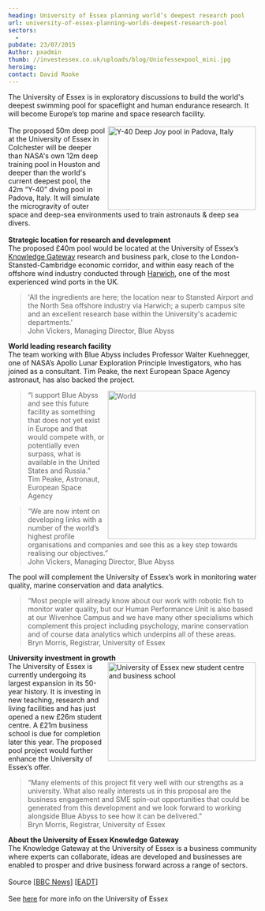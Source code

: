 ```yaml
---
heading: University of Essex planning world’s deepest research pool
url: university-of-essex-planning-worlds-deepest-research-pool
sectors:
  -  
pubdate: 23/07/2015
Author: pxadmin
thumb: //investessex.co.uk/uploads/blog/Uniofessexpool_mini.jpg
heroimg: 
contact: David Rooke
---
```

<p>The University of Essex is in exploratory discussions to build the world's deepest swimming pool for spaceflight and human endurance research. It will become Europe’s top marine and space research facility.<br/><br/><img alt='Y-40 Deep Joy pool in Padova, Italy' src='http://www.investessex.co.uk/uploads/blog/Divingpoolitaly_300.jpg' style='float:right; height:169px; margin-left:2px; margin-right:2px; width:300px'/>The proposed 50m deep pool at the University of Essex in Colchester will be deeper than NASA's own 12m deep training pool in Houston and deeper than the world's current deepest pool, the 42m “Y-40” diving pool in Padova, Italy. It will simulate the microgravity of outer space and deep-sea environments used to train astronauts &amp; deep sea divers.<br/><br/><strong>Strategic location for research and development</strong><br/>The proposed £40m pool would be located at the University of Essex’s <a href='http://www.investessex.co.uk/studies/place-studies/the-university-of-essex-knowledge-gateway/' target='_blank'>Knowledge Gateway</a> research and business park, close to the London-Stansted-Cambridge economic corridor, and within easy reach of the offshore wind industry conducted through <a href='http://www.investessex.co.uk/studies/place-studies/harwich-international-port/' target='_blank'>Harwich</a>, one of the most experienced wind ports in the UK.</p><blockquote><p>'All the ingredients are here; the location near to Stansted Airport and the North Sea offshore industry via Harwich; a superb campus site and an excellent research base within the University's academic departments.'<br/>John Vickers, Managing Director, Blue Abyss</p></blockquote><p><strong>World leading research facility</strong><br/>The team working with Blue Abyss includes Professor Walter Kuehnegger, one of NASA’s Apollo Lunar Exploration Principle Investigators, who has joined as a consultant. Tim Peake, the next European Space Agency astronaut, has also backed the project.</p><blockquote><img alt='World's deepest pool to be built at University of Essex Knowledge Gateway campus' src='http://www.investessex.co.uk/uploads/blog/Uniofessexpool_300.jpg' style='float:right; height:300px; margin-left:2px; margin-right:2px; width:300px'/><p>“I support Blue Abyss and see this future facility as something that does not yet exist in Europe and that would compete with, or potentially even surpass, what is available in the United States and Russia.”<br/>Tim Peake, Astronaut, European Space Agency</p></blockquote><blockquote><p>“We are now intent on developing links with a number of the world’s highest profile organisations and companies and see this as a key step towards realising our objectives.”<br/>John Vickers, Managing Director, Blue Abyss</p></blockquote><p>The pool will complement the University of Essex’s work in monitoring water quality, marine conservation and data analytics.</p><blockquote><p>“Most people will already know about our work with robotic fish to monitor water quality, but our Human Performance Unit is also based at our Wivenhoe Campus and we have many other specialisms which complement this project including psychology, marine conservation and of course data analytics which underpins all of these areas.<br/>Bryn Morris, Registrar, University of Essex</p></blockquote><p><strong>University investment in growth</strong><br/><img alt='University of Essex new student centre and business school' src='http://www.investessex.co.uk/uploads/blog/Bus_school_1_300.jpg' style='float:right; height:200px; margin-left:2px; margin-right:2px; width:300px'/>The University of Essex is currently undergoing its largest expansion in its 50-year history. It is investing in new teaching, research and living facilities and has just opened a new £26m student centre. A £21m business school is due for completion later this year. The proposed pool project would further enhance the University of Essex’s offer.</p><blockquote><p>“Many elements of this project fit very well with our strengths as a university. What also really interests us in this proposal are the business engagement and SME spin-out opportunities that could be generated from this development and we look forward to working alongside Blue Abyss to see how it can be delivered.”<br/>Bryn Morris, Registrar, University of Essex</p></blockquote><p><strong>About the University of Essex Knowledge Gateway</strong><br/>The Knowledge Gateway at the University of Essex is a business community where experts can collaborate, ideas are developed and businesses are enabled to prosper and drive business forward across a range of sectors.<br/><br/>Source [<a href='http://www.bbc.co.uk/news/uk-england-essex-33606458' target='_blank'>BBC News</a>] [<a href='http://www.eadt.co.uk/news/university_of_essex_puts_forward_plans_for_50m_deep_swimming_pool_1_4163324' target='_blank'>EADT</a>]<br/><br/>See <a href='http://www.investessex.co.uk/studies/place-studies/university-of-essex/' target='_blank'>here</a> for more info on the University of Essex</p>